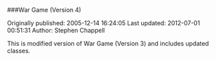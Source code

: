 ###War Game (Version 4)

Originally published: 2005-12-14 16:24:05
Last updated: 2012-07-01 00:51:31
Author: Stephen Chappell

This is modified version of War Game (Version 3) and includes updated classes.